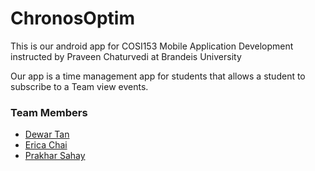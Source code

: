 # ChronosOptim
This is our android app for COSI153 Mobile Application Development instructed by Praveen Chaturvedi at Brandeis University

Our app is a time management app for students that allows a student to subscribe to a Team view events.

### Team Members
* [Dewar Tan](https://github.com/Dewar0019)
* [Erica Chai](https://github.com/echai13)
* [Prakhar Sahay](https://github.com/paxorus)

